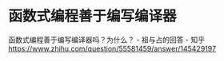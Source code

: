 # 函数式编程善于编写编译器
函数式编程善于编写编译器吗？为什么？ - 祖与占的回答 - 知乎
https://www.zhihu.com/question/55581459/answer/145429197